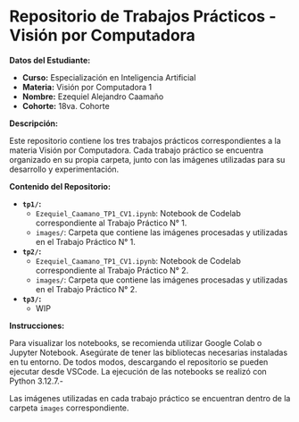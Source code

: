 # Repositorio de Trabajos Prácticos - Visión por Computadora

**Datos del Estudiante:**

* **Curso:** Especialización en Inteligencia Artificial
* **Materia:** Visión por Computadora 1
* **Nombre:** Ezequiel Alejandro Caamaño
* **Cohorte:** 18va. Cohorte


**Descripción:**

Este repositorio contiene los tres trabajos prácticos correspondientes a la materia Visión por Computadora. Cada trabajo práctico se encuentra organizado en su propia carpeta, junto con las imágenes utilizadas para su desarrollo y experimentación.

**Contenido del Repositorio:**

* **`tp1/`:**
    * `Ezequiel_Caamano_TP1_CV1.ipynb`: Notebook de Codelab correspondiente al Trabajo Práctico N° 1.
    * `images/`: Carpeta que contiene las imágenes procesadas y utilizadas en el Trabajo Práctico N° 1.
* **`tp2/`:**
    * `Ezequiel_Caamano_TP1_CV1.ipynb`: Notebook de Codelab correspondiente al Trabajo Práctico N° 2.
    * `images/`: Carpeta que contiene las imágenes procesadas y utilizadas en el Trabajo Práctico N° 2.
* **`tp3/`:**
    * WIP

**Instrucciones:**

Para visualizar los notebooks, se recomienda utilizar Google Colab o Jupyter Notebook. Asegúrate de tener las bibliotecas necesarias instaladas en tu entorno. De todos modos, descargando el repositorio se pueden ejecutar desde VSCode. La ejecución de las notebooks se realizó con Python 3.12.7.-

Las imágenes utilizadas en cada trabajo práctico se encuentran dentro de la carpeta `images` correspondiente.

```markdown
